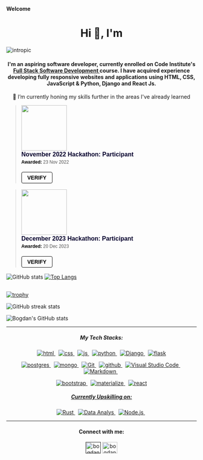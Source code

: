__Welcome__
<h1 align="center">Hi 👋, I'm </h1>

![intropic](https://i.imgur.com/5HJokRM.png)

<h4 align="center">I'm an aspiring software developer, currently enrolled on Code Institute's <a href="https://codeinstitute.net/">Full Stack Software Development </a>course. I have acquired experience developing fully responsive websites and applications using HTML, CSS, JavaScript & Python, Django and React Js.</h4>

<p align="center">🔭 I’m currently honing my skills further in the areas I've already learned<a href=""></a></p>


<blockquote class="badgr-badge" style="font-family: Helvetica, Roboto, &quot;Segoe UI&quot;, Calibri, sans-serif;"><a href="https://api.eu.badgr.io/public/assertions/vLH26vhyTla2jZNF7d-X5Q?identity__email=bogdan.gugu93%40gmail.com"><img width="120px" height="120px" src="https://media.eu.badgr.com/uploads/badges/assertion-vLH26vhyTla2jZNF7d-X5Q.png"></a><p class="badgr-badge-name" style="hyphens: auto; overflow-wrap: break-word; word-wrap: break-word; margin: 0; font-size: 16px; font-weight: 600; font-style: normal; font-stretch: normal; line-height: 1.25; letter-spacing: normal; text-align: left; color: #05012c;">November 2022 Hackathon: Participant</p><p class="badgr-badge-date" style="margin: 0; font-size: 12px; font-style: normal; font-stretch: normal; line-height: 1.67; letter-spacing: normal; text-align: left; color: #555555;"><strong style="font-size: 12px; font-weight: bold; font-style: normal; font-stretch: normal; line-height: 1.67; letter-spacing: normal; text-align: left; color: #000;">Awarded: </strong>23 Nov 2022</p><p style="margin: 16px 0; padding: 0;"><a class="badgr-badge-verify" target="_blank" href="https://badgecheck.io?url=https%3A%2F%2Fapi.eu.badgr.io%2Fpublic%2Fassertions%2FvLH26vhyTla2jZNF7d-X5Q%3Fidentity__email%3Dbogdan.gugu93%2540gmail.com&amp;identity__email=bogdan.gugu93%40gmail.com" style="box-sizing: content-box; display: flex; align-items: center; justify-content: center; margin: 0; font-size:14px; font-weight: bold; width: 48px; height: 16px; border-radius: 4px; border: solid 1px black; text-decoration: none; padding: 6px 16px; margin: 16px 0; color: black;">VERIFY</a></p></blockquote>

<blockquote class="badgr-badge" style="font-family: Helvetica, Roboto, &quot;Segoe UI&quot;, Calibri, sans-serif;"><a href="https://api.eu.badgr.io/public/assertions/vLH26vhyTla2jZNF7d-X5Q?identity__email=bogdan.gugu93%40gmail.com"><img width="120px" height="120px" src="https://media.eu.badgr.com/uploads/badges/assertion-vLH26vhyTla2jZNF7d-X5Q.png"></a><p class="badgr-badge-name" style="hyphens: auto; overflow-wrap: break-word; word-wrap: break-word; margin: 0; font-size: 16px; font-weight: 600; font-style: normal; font-stretch: normal; line-height: 1.25; letter-spacing: normal; text-align: left; color: #05012c;">December 2023 Hackathon: Participant</p><p class="badgr-badge-date" style="margin: 0; font-size: 12px; font-style: normal; font-stretch: normal; line-height: 1.67; letter-spacing: normal; text-align: left; color: #555555;"><strong style="font-size: 12px; font-weight: bold; font-style: normal; font-stretch: normal; line-height: 1.67; letter-spacing: normal; text-align: left; color: #000;">Awarded: </strong>20 Dec 2023</p><p style="margin: 16px 0; padding: 0;"><a class="badgr-badge-verify" target="_blank" href="https://api.badgr.io/public/assertions/SUhCfTqJQ6uIXt-EV4wfCA?identity__email=bogdan.gugu93%40gmail.com" style="box-sizing: content-box; display: flex; align-items: center; justify-content: center; margin: 0; font-size:14px; font-weight: bold; width: 48px; height: 16px; border-radius: 4px; border: solid 1px black; text-decoration: none; padding: 6px 16px; margin: 16px 0; color: black;">VERIFY</a></p></blockquote>

![GitHub stats](https://github-readme-stats.vercel.app/api?username=qburn93&show_icons=true&count_private=true)
[![Top Langs](https://github-readme-stats.vercel.app/api/top-langs/?username=qburn93)](https://github.com/anuraghazra/github-readme-stats)

  ##

[![trophy](https://github-profile-trophy.vercel.app/?username=qburn93)](https://github.com/ryo-ma/github-profile-trophy)


![GitHub streak stats](https://streak-stats.demolab.com/?user=qburn93)

![Bogdan's GitHub stats](https://github-readme-stats.vercel.app/api?username=qburn93&theme=dark&show_icons=true)

<hr><h5 align="center">My Tech Stacks:</h5>

<p align="center">
  <a href="/">
     <img  src="https://img.shields.io/badge/HTML5-747372?style=for-the-badge&logo=HTML5&logoColor=#3A506B" alt="html">
  <a/>&nbsp;
  <a href="/">
     <img  src="https://img.shields.io/badge/CSS3-747372?style=for-the-badge&logo=CSS3&logoColor=#3A506B" alt="css">
  <a/>&nbsp;
  <a href="/">
     <img  src="https://img.shields.io/badge/JavaScript-747372?style=for-the-badge&logo=JavaScript&logoColor=#3A506B" alt="js">
  <a/>&nbsp;
     <a href="/">
     <img  src="https://img.shields.io/badge/Python-747372?style=for-the-badge&logo=Python&logoColor=#3A506B" alt="python">
  <a/>&nbsp;
   <a href="/">
     <img  src="https://img.shields.io/badge/Django-747372?style=for-the-badge&logo=Django&logoColor=#3A506B" alt="Django">
   <a/>&nbsp;
   <a href="/">
     <img  src="https://img.shields.io/badge/Flask-747372?style=for-the-badge&logo=Flask&logoColor=#3A506B" alt="flask">
   <a/>
<p/>

<p align="center">
  
   <a href="/">
     <img  src="https://img.shields.io/badge/PostgreSQL-747372?style=for-the-badge&logo=PostgreSQL&logoColor=#3A506B" alt="postgres">
   <a/>&nbsp;
   <a href="/">
     <img  src="https://img.shields.io/badge/MongoDB-747372?style=for-the-badge&logo=MongoDB&logoColor=#3A506B" alt="mongo">
   <a/>&nbsp;
    <a href="/">
     <img  src="https://img.shields.io/badge/Git-747372?style=for-the-badge&logo=Git&logoColor=#3A506B" alt="Git">
   <a/>&nbsp;
    <a href="/">
     <img  src="https://img.shields.io/badge/Github-747372?style=for-the-badge&logo=Github&logoColor=#3A506B" alt="github">
   <a/>&nbsp;
      <a href="/">
     <img  src="https://img.shields.io/badge/Visual Studio Code-747372?style=for-the-badge&logo=Visual Studio Code&logoColor=#3A506B" alt="Visual Studio Code">
   <a/>&nbsp;
   <a href="/">
     <img  src="https://img.shields.io/badge/Markdown-747372?style=for-the-badge&logo=Markdown&logoColor=#3A506B" alt="Markdown">
   <a/>&nbsp;
  <p/>
     
 <p align="center">
   <a href="/">
     <img  src="https://img.shields.io/badge/Bootstrap-747372?style=for-the-badge&logo=Bootstrap&logoColor=#3A506B" alt="bootstrap">
   <a/>&nbsp;
   <a href="/">
     <img  src="https://img.shields.io/badge/Materialize-747372?style=for-the-badge&logoColor=#3A506B" alt="materialize">
   <a/>&nbsp; 
    <a href="/">
     <img  src="https://img.shields.io/badge/React-747372?style=for-the-badge&logo=React&logoColor=#3A506B" alt="react">
  <p/>

 <h5 align="center">Currently Upskilling on:</h5>
     <p align="center">
  <a href="/">
     <img  src="https://img.shields.io/badge/Rust-747372?style=for-the-badge&logo=Rust&logoColor=F8B8E5" alt="Rust">
  <a/>&nbsp;
    <a href="/">
     <img  src="https://img.shields.io/badge/Data Analys-747372?style=for-the-badge&logo=Data Analys&logoColor=F8B8E5" alt="Data Analys">
  <a/>&nbsp;
      <a href="/">
     <img  src="https://img.shields.io/badge/Node.js JS-747372?style=for-the-badge&logo=Node.js&logoColor=F8B8E5" alt="Node.js">
  <a/>&nbsp;
    <p/>
                
<hr>

<h4 align="center">Connect with me:</h4>
    <p align="center">
    <a href="" target="blank"><img align="center" src="https://raw.githubusercontent.com/rahuldkjain/github-profile-readme-generator/master/src/images/icons/Social/twitter.svg" alt="bogdan_dev" height="30" width="40" /></a>
    <a href="https://www.linkedin.com/in/bogdan-gugu-83ba4b11a/" target="blank"><img align="center" src="https://raw.githubusercontent.com/rahuldkjain/github-profile-readme-generator/master/src/images/icons/Social/linked-in-alt.svg" alt="bogdangugu" height="30" width="40" /></a>
</p>







